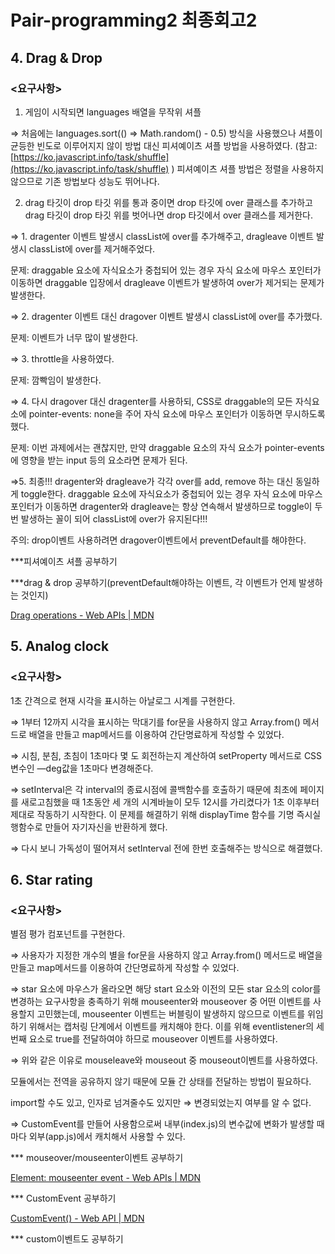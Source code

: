 # Pair-programming2 최종회고2

## 4. Drag & Drop

### <**요구사항>**

1) 게임이 시작되면 languages 배열을 무작위 셔플

⇒ 처음에는 languages.sort(() => Math.random() - 0.5) 방식을 사용했으나 셔플이 균등한 빈도로 이루어지지 않이 방법 대신 피셔예이츠 셔플 방법을 사용하였다. (참고:  [https://ko.javascript.info/task/shuffle](https://ko.javascript.info/task/shuffle) ) 피셔예이츠 셔플 방법은 정렬을 사용하지 않으므로 기존 방법보다 성능도 뛰어나다.

2) drag 타깃이 drop 타깃 위를 통과 중이면 drop 타깃에 over 클래스를 추가하고 drag 타깃이 drop 타깃 위를 벗어나면 drop 타깃에서 over 클래스를 제거한다.

⇒ 1. dragenter 이벤트 발생시 classList에 over를 추가해주고, dragleave 이벤트 발생시 classList에 over를 제거해주었다.

문제: draggable 요소에 자식요소가 중첩되어 있는 경우 자식 요소에 마우스 포인터가 이동하면  draggable 입장에서 dragleave 이벤트가 발생하여 over가 제거되는 문제가 발생한다.

⇒ 2. dragenter 이벤트 대신 dragover 이벤트 발생시 classList에 over를 추가했다. 

문제: 이벤트가 너무 많이 발생한다. 

⇒ 3. throttle을 사용하였다. 

문제: 깜빡임이 발생한다.

⇒ 4. 다시 dragover 대신 dragenter를 사용하되, CSS로 draggable의 모든 자식요소에 pointer-events: none을 주어 자식 요소에 마우스 포인터가 이동하면 무시하도록 했다.

문제: 이번 과제에서는 괜찮지만, 만약 draggable 요소의 자식 요소가 pointer-events에 영향을 받는 input 등의 요소라면 문제가 된다.

⇒5. 최종!!! dragenter와 dragleave가 각각 over를 add, remove 하는 대신 동일하게 toggle한다. draggable 요소에 자식요소가 중첩되어 있는 경우 자식 요소에 마우스 포인터가 이동하면 dragenter와 dragleave는 항상 연속해서 발생하므로 toggle이 두 번 발생하는 꼴이 되어 classList에 over가 유지된다!!! 

주의: drop이벤트 사용하려면 dragover이벤트에서 preventDefault를 해야한다. 

***피셔예이츠 셔플 공부하기

***drag & drop 공부하기(preventDefault해야하는 이벤트, 각 이벤트가 언제 발생하는 것인지)

[Drag operations - Web APIs | MDN](https://developer.mozilla.org/en-US/docs/Web/API/HTML_Drag_and_Drop_API/Drag_operations)

## 5. Analog clock

### <**요구사항>**

1초 간격으로 현재 시각을 표시하는 아날로그 시계를 구현한다.

⇒ 1부터 12까지 시각을 표시하는 막대기를 for문을 사용하지 않고 Array.from() 메서드로 배열을 만들고 map메서드를 이용하여 간단명료하게 작성할 수 있었다.

⇒ 시침, 분침, 초침이 1초마다 몇 도 회전하는지 계산하여 setProperty 메서드로 CSS 변수인 —deg값을 1초마다 변경해준다.

⇒ setInterval은 각 interval의 종료시점에 콜백함수를 호출하기 때문에 최초에 페이지를 새로고침했을 때 1초동안 세 개의 시계바늘이 모두 12시를 가리켰다가 1초 이후부터 제대로 작동하기 시작한다. 이 문제를 해결하기 위해 displayTime 함수를 기명 즉시실행함수로 만들어 자기자신을 반환하게 했다.  

⇒ 다시 보니 가독성이 떨어져서 setInterval 전에 한번 호출해주는 방식으로 해결했다.  

## 6. Star rating

### <**요구사항>**

별점 평가 컴포넌트를 구현한다.

⇒ 사용자가 지정한 개수의 별을 for문을 사용하지 않고 Array.from() 메서드로 배열을 만들고 map메서드를 이용하여 간단명료하게 작성할 수 있었다.

⇒ star 요소에 마우스가 올라오면 해당 start 요소와 이전의 모든 star 요소의 color를 변경하는 요구사항을 충족하기 위해 mouseenter와 mouseover 중 어떤 이벤트를 사용할지 고민했는데, mouseenter 이벤트는 버블링이 발생하지 않으므로 이벤트를 위임하기 위해서는 캡처링 단계에서 이벤트를 캐치해야 한다. 이를 위해 eventlistener의 세 번째 요소로 true를 전달하여야 하므로 mouseover 이벤트를 사용하였다.

⇒ 위와 같은 이유로 mouseleave와 mouseout 중 mouseout이벤트를 사용하였다.

모듈에서는 전역을 공유하지 않기 때문에 모듈 간 상태를 전달하는 방법이 필요하다. 

import할 수도 있고, 인자로 넘겨줄수도 있지만 ⇒ 변경되었는지 여부를 알 수 없다. 

⇒ CustomEvent를 만들어 사용함으로써 내부(index.js)의 변수값에 변화가 발생할 때마다 외부(app.js)에서 캐치해서 사용할 수 있다.

*** mouseover/mouseenter이벤트 공부하기

[Element&colon; mouseenter event - Web APIs | MDN](https://developer.mozilla.org/en-US/docs/Web/API/Element/mouseenter_event)

*** CustomEvent 공부하기

[CustomEvent() - Web API | MDN](https://developer.mozilla.org/ko/docs/Web/API/CustomEvent/CustomEvent)

*** custom이벤트도 공부하기
